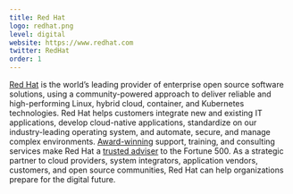 ```yaml
---
title: Red Hat
logo: redhat.png
level: digital
website: https://www.redhat.com
twitter: RedHat 
order: 1
---
```


[Red Hat](https://www.redhat.com/) is the world’s leading provider of enterprise open source software solutions, using a community-powered approach to deliver reliable and high-performing Linux, hybrid cloud, container, and Kubernetes technologies. Red Hat helps customers integrate new and existing IT applications, develop cloud-native applications, standardize on our industry-leading operating system, and automate, secure, and manage complex environments. [Award-winning](https://access.redhat.com/recognition) support, training, and consulting services make Red Hat a [trusted adviser](https://www.redhat.com/en/about/trusted?sc_cid=70160000000e5syAAA) to the Fortune 500. As a strategic partner to cloud providers, system integrators, application vendors, customers, and open source communities, Red Hat can help organizations prepare for the digital future.
